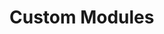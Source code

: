 # Custom Modules

<!-- How to create and register custom modules. Include development guidelines, API reference, registration process, testing, and best practices for module development. -->

